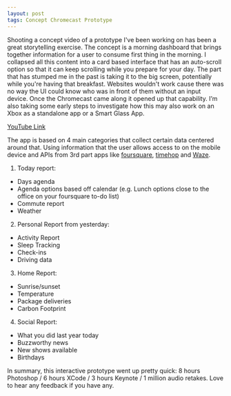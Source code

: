 ```yaml
---
layout: post
tags: Concept Chromecast Prototype
---
```


Shooting a concept video of a prototype I've been working on has been a great storytelling exercise. The concept is a morning dashboard that brings together information for a user to consume first thing in the morning. I collapsed all this content into a card based interface that has an auto-scroll option so that it can keep scrolling while you prepare for your day. The part that has stumped me in the past is taking it to the big screen, potentially while you're having that breakfast. Websites wouldn't work cause there was no way the UI could know who was in front of them without an input device. Once the Chromecast came along it opened up that capability. I’m also taking some early steps to investigate how this may also work on an Xbox as a standalone app or a Smart Glass App.

[YouTube Link](http://youtu.be/savFBQ169K4)

The app is based on 4 main categories that collect certain data centered around that. Using information that the user allows access to on the mobile device and APIs from 3rd part apps like [foursquare](http://www.foursquare.com), [timehop](http://www.timehop.com) and [Waze](https://www.waze.com/).

1) Today report:
*	Days agenda
*	Agenda options based off calendar (e.g. Lunch options close to the office on your foursquare to-do list)
*	Commute report
*	Weather

2) Personal Report from yesterday:
*	Activity Report
*	Sleep Tracking
*	Check-ins
*	Driving data

3) Home Report:
*	Sunrise/sunset
*	Temperature
*	Package deliveries
*	Carbon Footprint

4) Social Report:
*	What you did last year today
*	Buzzworthy news
*	New shows available
*	Birthdays

In summary, this interactive prototype went up pretty quick: 8 hours Photoshop / 6 hours XCode / 3 hours Keynote / 1 million audio retakes. Love to hear any feedback if you have any.